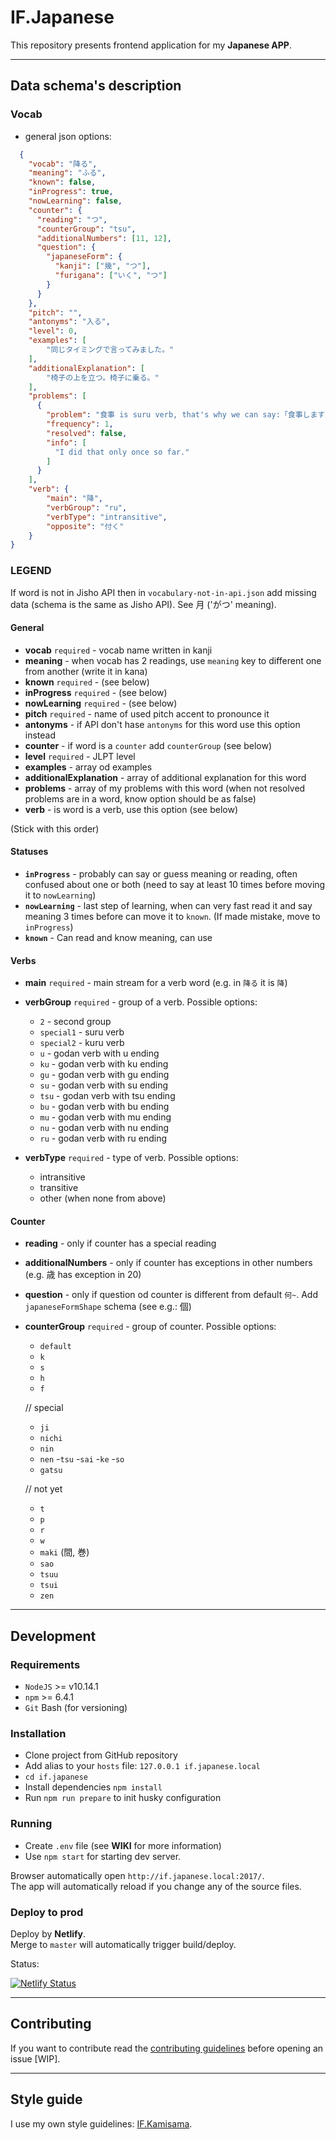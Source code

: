 # IF.Japanese

This repository presents frontend application for my **Japanese APP**.

---

## Data schema's description

### Vocab

- general json options:

```json
  {
    "vocab": "降る",
    "meaning": "ふる",
    "known": false,
    "inProgress": true,
    "nowLearning": false,
    "counter": {
      "reading": "つ",
      "counterGroup": "tsu",
      "additionalNumbers": [11, 12],
      "question": {
        "japaneseForm": {
          "kanji": ["幾", "つ"],
          "furigana": ["いく", "つ"]
        }
      }
    },
    "pitch": "",
    "antonyms": "入る",
    "level": 0,
    "examples": [
        "同じタイミングで言ってみました。"
    ],
    "additionalExplanation": [
        "椅子の上を立つ。椅子に乗る。"
    ],
    "problems": [
      {
        "problem": "食事 is suru verb, that's why we can say:「食事します」",
        "frequency": 1,
        "resolved": false,
        "info": [
          "I did that only once so far."
        ]
      }
    ],
    "verb": {
        "main": "降",
        "verbGroup": "ru",
        "verbType": "intransitive",
        "opposite": "付く"
    }
}
```

### LEGEND

If word is not in Jisho API then in `vocabulary-not-in-api.json` add missing data (schema is the same as Jisho API). See 月 ('がつ' meaning).

#### General

- **vocab** `required` - vocab name written in kanji
- **meaning** - when vocab has 2 readings, use `meaning` key to different one from another (write it in kana)
- **known** `required` - (see below)
- **inProgress** `required` - (see below)
- **nowLearning** `required` - (see below)
- **pitch** `required` - name of used pitch accent to pronounce it
- **antonyms** - if API don't hase `antonyms` for this word use this option instead
- **counter** - if word is a `counter` add `counterGroup` (see below)
- **level** `required` - JLPT level
- **examples** - array od examples
- **additionalExplanation** - array of additional explanation for this word
- **problems** - array of my problems with this word (when not resolved problems are in a word, know option should be as false)
- **verb** - is word is a verb, use this option (see below)

(Stick with this order)

#### Statuses
- **`inProgress`** - probably can say or guess meaning or reading, often confused about one or both (need to say at least 10 times before moving it to `nowLearning`)
- **`nowLearning`** - last step of learning, when can very fast read it and say meaning 3 times before can move it to `known`. (If made mistake, move to  `inProgress`)
- **`known`** - Can read and know meaning, can use


#### Verbs

- **main** `required` - main stream for a verb word (e.g. in `降る` it is `降`)

- **verbGroup** `required` - group of a verb. Possible options: 

  - `2` - second group
  - `special1` - suru verb
  - `special2` - kuru verb
  - `u` - godan verb with u ending 
  - `ku` - godan verb with ku ending
  - `gu` - godan verb with gu ending
  - `su` - godan verb with su ending
  - `tsu` - godan verb with tsu ending
  - `bu` - godan verb with bu ending
  - `mu` - godan verb with mu ending
  - `nu` - godan verb with nu ending
  - `ru` - godan verb with ru ending

- **verbType** `required` - type of verb. Possible options:
  - intransitive
  - transitive
  - other (when none from above)

#### Counter

- **reading** - only if counter has a special reading
- **additionalNumbers** - only if counter has exceptions in other numbers (e.g. 歳 has exception in 20)
- **question** - only if question od counter is different from default `何~`. Add `japaneseFormShape` schema (see e.g.: 個)
- **counterGroup** `required` - group of counter. Possible options:
  - `default`
  - `k`
  - `s`
  - `h`
  - `f`

  // special
  - `ji`
  - `nichi`
  - `nin`
  - `nen`
  -`tsu`
  -`sai`
  -`ke`
  -`so`
  - `gatsu`

  // not yet
  - `t`
  - `p`
  - `r`
  - `w`
  - `maki` (間, 巻)
  - `sao`
  - `tsuu`
  - `tsui`
  - `zen`
  
---

## Development

### Requirements

- `NodeJS` >= v10.14.1  
- `npm` >= 6.4.1  
- `Git` Bash (for versioning)  

### Installation

- Clone project from GitHub repository
- Add alias to your `hosts` file: `127.0.0.1 if.japanese.local`
- `cd if.japanese`
- Install dependencies `npm install`
- Run `npm run prepare` to init husky configuration

### Running

- Create `.env` file (see **WIKI** for more information)
- Use `npm start` for starting dev server.

Browser automatically open `http://if.japanese.local:2017/`.  
The app will automatically reload if you change any of the source files.

### Deploy to prod

Deploy by **Netlify**.  
Merge to `master` will automatically trigger build/deploy.

Status: 

[![Netlify Status](https://api.netlify.com/api/v1/badges/e3fc9316-db22-40ce-89ee-cd7cf2caba53/deploy-status)](https://app.netlify.com/sites/if-furdzik-japanese/deploys)

---

## Contributing

If you want to contribute read the [contributing guidelines]() before opening an issue [WIP].

---

## Style guide

I use my own style guidelines: [IF.Kamisama](https://github.com/furdzik/IF.Kamisama).
